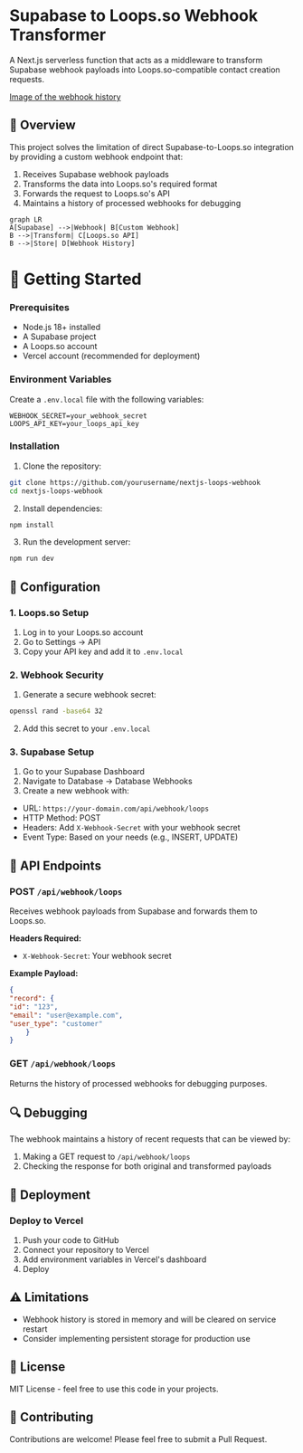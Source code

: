 # Supabase to Loops.so Webhook Transformer

A Next.js serverless function that acts as a middleware to transform Supabase webhook payloads into Loops.so-compatible contact creation requests.

[Image of the webhook history](./public/screen.png)

## 🌟 Overview

This project solves the limitation of direct Supabase-to-Loops.so integration by providing a custom webhook endpoint that:

1. Receives Supabase webhook payloads
2. Transforms the data into Loops.so's required format
3. Forwards the request to Loops.so's API
4. Maintains a history of processed webhooks for debugging

```mermaid
graph LR
A[Supabase] -->|Webhook| B[Custom Webhook]
B -->|Transform| C[Loops.so API]
B -->|Store| D[Webhook History]
```

# 🚀 Getting Started

### Prerequisites
- Node.js 18+ installed
- A Supabase project
- A Loops.so account
- Vercel account (recommended for deployment)

### Environment Variables

Create a `.env.local` file with the following variables:
```
WEBHOOK_SECRET=your_webhook_secret
LOOPS_API_KEY=your_loops_api_key
```

### Installation

1. Clone the repository:

```bash
git clone https://github.com/yourusername/nextjs-loops-webhook
cd nextjs-loops-webhook
```

2. Install dependencies:
```bash
npm install
```

3. Run the development server:
```bash
npm run dev
```

## 🔧 Configuration

### 1. Loops.so Setup
1. Log in to your Loops.so account
2. Go to Settings → API
3. Copy your API key and add it to `.env.local`

### 2. Webhook Security
1. Generate a secure webhook secret:
```bash
openssl rand -base64 32
```
2. Add this secret to your `.env.local`

### 3. Supabase Setup
1. Go to your Supabase Dashboard
2. Navigate to Database → Database Webhooks
3. Create a new webhook with:
- URL: `https://your-domain.com/api/webhook/loops`
- HTTP Method: POST
- Headers: Add `X-Webhook-Secret` with your webhook secret
- Event Type: Based on your needs (e.g., INSERT, UPDATE)

## 📝 API Endpoints

### POST `/api/webhook/loops`
Receives webhook payloads from Supabase and forwards them to Loops.so.

**Headers Required:**
- `X-Webhook-Secret`: Your webhook secret

**Example Payload:**
```json
{
"record": {
"id": "123",
"email": "user@example.com",
"user_type": "customer"
    }
}
```

### GET `/api/webhook/loops`
Returns the history of processed webhooks for debugging purposes.

## 🔍 Debugging

The webhook maintains a history of recent requests that can be viewed by:
1. Making a GET request to `/api/webhook/loops`
2. Checking the response for both original and transformed payloads

## 🚀 Deployment

### Deploy to Vercel
1. Push your code to GitHub
2. Connect your repository to Vercel
3. Add environment variables in Vercel's dashboard
4. Deploy

## ⚠️ Limitations

- Webhook history is stored in memory and will be cleared on service restart
- Consider implementing persistent storage for production use

## 📄 License

MIT License - feel free to use this code in your projects.

## 🤝 Contributing

Contributions are welcome! Please feel free to submit a Pull Request.
